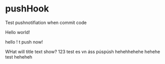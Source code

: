 # pushHook
Test pushnotifiation when commit code

Hello world!

hello !
t
push now!

WHat will title text show?
123
test
es vn
áss púspúsh
hehehhehehe
hehehe
test
heheheh
